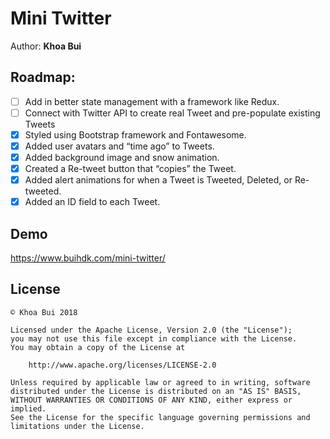 # Mini Twitter

Author: **Khoa Bui**

## Roadmap:
* [ ] Add in better state management with a framework like Redux.
* [ ] Connect with Twitter API to create real Tweet and pre-populate existing Tweets
* [x] Styled using Bootstrap framework and Fontawesome.
* [x] Added user avatars and “time ago” to Tweets.
* [x] Added background image and snow animation.
* [x] Created a Re-tweet button that “copies” the Tweet.
* [x] Added alert animations for when a Tweet is Tweeted, Deleted, or Re-tweeted.
* [x] Added an ID field to each Tweet.

## Demo
https://www.buihdk.com/mini-twitter/

## License
    © Khoa Bui 2018 

    Licensed under the Apache License, Version 2.0 (the "License");
    you may not use this file except in compliance with the License.
    You may obtain a copy of the License at

        http://www.apache.org/licenses/LICENSE-2.0

    Unless required by applicable law or agreed to in writing, software
    distributed under the License is distributed on an "AS IS" BASIS,
    WITHOUT WARRANTIES OR CONDITIONS OF ANY KIND, either express or implied.
    See the License for the specific language governing permissions and
    limitations under the License.
